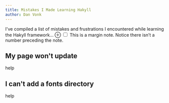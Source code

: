 ```yaml
---
title: Mistakes I Made Learning Hakyll
author: Dan Vonk
---
```


I've compiled a list of mistakes and frustrations I encountered
while learning the Hakyll framework...
<label for="mn-demo" class="margin-toggle">&#8853;</label>
<input type="checkbox" id="mn-demo" class="margin-toggle"/>
<span class="marginnote">
  This is a margin note. Notice there isn’t a number preceding the note.
</span>

## My page won't update

help

## I can't add a fonts directory

help
